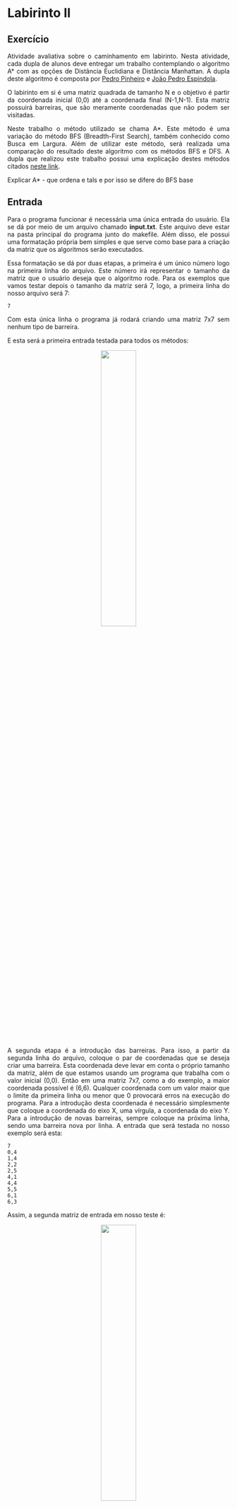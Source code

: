 # Labirinto II

## Exercício

<p align="justify">Atividade avaliativa sobre o caminhamento em labirinto. Nesta atividade, cada dupla de alunos deve entregar um trabalho contemplando o algoritmo A* com as opções de Distância Euclidiana e Distância Manhattan. A dupla deste algoritmo é composta por <a href="https://github.com/ppinheirosiqueira">Pedro Pinheiro</a> e <a href="https://github.com/JoaoMEspindola">João Pedro Espíndola</a>.</p>

<p align="justify">O labirinto em si é uma matriz quadrada de tamanho N e o objetivo é partir da coordenada inicial (0,0) até a coordenada final (N-1,N-1). Esta matriz possuirá barreiras, que são meramente coordenadas que não podem ser visitadas.</p>

<p align="justify">Neste trabalho o método utilizado se chama A*. Este método é uma variação do método BFS (Breadth-First Search), também conhecido como Busca em Largura. Além de utilizar este método, será realizada uma comparação do resultado deste algoritmo com os métodos BFS e DFS. A dupla que realizou este trabalho possui uma explicação destes métodos citados <a href="https://github.com/ppinheirosiqueira/BFS-DFS">neste link</a>.</p>

<p align="justify">Explicar A* - que ordena e tals e por isso se difere do BFS base</p>

## Entrada

<p align="justify">Para o programa funcionar é necessária uma única entrada do usuário. Ela se dá por meio de um arquivo chamado <b>input.txt</b>. Este arquivo deve estar na pasta principal do programa junto do makefile. Além disso, ele possui uma formatação própria bem simples e que serve como base para a criação da matriz que os algoritmos serão executados.</p>

<p align="justify">Essa formatação se dá por duas etapas, a primeira é um único número logo na primeira linha do arquivo. Este número irá representar o tamanho da matriz que o usuário deseja que o algoritmo rode. Para os exemplos que vamos testar depois o tamanho da matriz será 7, logo, a primeira linha do nosso arquivo será 7:</p>

```
7
```

<p align="justify">Com esta única linha o programa já rodará criando uma matriz 7x7 sem nenhum tipo de barreira.</p>

<p align="justify">E esta será a primeira entrada testada para todos os métodos:</p>

<p align="center"><img src="images/Matriz%20-%20Entrada%201.jpeg" style="width:40%;"></p>

<p align="justify">A segunda etapa é a introdução das barreiras. Para isso, a partir da segunda linha do arquivo, coloque o par de coordenadas que se deseja criar uma barreira. Esta coordenada deve levar em conta o próprio tamanho da matriz, além de que estamos usando um programa que trabalha com o valor inicial (0,0). Então em uma matriz 7x7, como a do exemplo, a maior coordenada possível é (6,6). Qualquer coordenada com um valor maior que o limite da primeira linha ou menor que 0 provocará erros na execução do programa. Para a introdução desta coordenada é necessário simplesmente que coloque a coordenada do eixo X, uma vírgula, a coordenada do eixo Y. Para a introdução de novas barreiras, sempre coloque na próxima linha, sendo uma barreira nova por linha. A entrada que será testada no nosso exemplo será esta:</p>

```
7
0,4
1,4
2,2
2,5
4,1
4,4
5,5
6,1
6,3
```

<p align="justify">Assim, a segunda matriz de entrada em nosso teste é:</p>

<p align="center"><img src="images/Matriz%20-%20Entrada%202.jpeg" style="width:40%;"></p>

<p align="justify">Para uma comparação mais rica, outros testes foram realizados, porém, aqui nesta documentação serão expostos dois casos chaves, onde podemos mostrar melhor os pontos positivos e negativos de cada distância aplicada. Para isso, outras duas entradas foram testadas, sendo elas:</p>

```
7
4,1
4,2
3,3
2,4
5,4
```
<p align="justify">Assim, a terceira matriz de entrada em nosso teste é:</p>

<p align="center"><img src="images/Matriz%20-%20Entrada%203.jpeg" style="width:40%;"></p>

```
7
4,2
5,1
5,4
6,0
6,4
```
<p align="justify">Assim, a quarta matriz de entrada em nosso teste é:</p>

<p align="center"><img src="images/Matriz%20-%20Entrada%204.jpeg" style="width:40%;"></p>


## Programação
<p align="justify">Este algoritmo não possui muita diferença da base criada no BFS. Ou seja, nosso algoritmo utilizou como base os códigos disponibilizados pelo professor, de <a href="https://github.com/mpiress/dynamic_queue">Fila dinâmica</a> para o BFS, e, <a href="https://github.com/mpiress/dynamic_stack">Pilha dinâmica</a> para o DFS. Além do próprio <a href="https://github.com/ppinheirosiqueira/BFS-DFS">algoritmo feito pela dupla</a>.</p>

<p align="justify">Para que fosse possível ordenar as filas pelas distãncias, foi necessário que os Itens que eram Enfileirados ou Empilhados possuisem este valor de Distância, que assim foi incluso como um Float. Apesar da inclusão deste número, tanto os métodos de BFS quanto DFS não o utilizaram. Nas opções envolvendo A*, a distância seria calculada a depender de qual fosse o caso e aí sim o item era enfileirado.</p>

<p align="justify">Explicar bubble?</p>

<p align="justify">Para ilustração do nosso algoritmo, segue abaixo um gif para cada método de busca, contemplando as diferenças de cada um para acessar o destino final. No gif, a cor azul representa as posições atuais, a vermelha as posições enfileiradas/empilhadas, a cinza os vértices desempilhados no DFS e posições ignoradas pelos cálculos de distância no A*, e, por último a verde que representa as posições futuras do BFS e a conclusão no destino final.</p>

### Terceira Matriz

<p float="left">
<img src="images/BFS-2.gif" width="249"/>
<img src="images/DFS-2.gif" width="249"/>
<img src="images/Euclidiana-1.gif" width="249"/>
<img src="images/Manhattan-1.gif" width="251"/>
</p>

### Quarta Matriz

<p float="left">
<img src="images/BFS-3.gif" width="249"/>
<img src="images/DFS-3.gif" width="249"/>
<img src="images/Euclidiana-2.gif" width="249"/>
<img src="images/Manhattan-2.gif" width="249"/>
</p>
  
## Saída

<p align="justify">O programa agora possui um menu de escolha, onde o usuário pode escolher se deseja rodar a matriz de entrada no BFS, DFS, A* com Distância Euclidiana ou A* com Distância Manhattan. A saída para qualquer opção é igual a apresentada no <a href="https://github.com/ppinheirosiqueira/BFS-DFS">algoritmo base</a> já citado algumas vezes nessa discussão.</p>
  
<p align="justify">Com as matrizes postas em Entradas, possuímos o seguinte conjunto de saídas:</p>

| Método                      |  Entrada 1     | Entrada 2        | Entrada 3      | Entrada 4      |
| ----------------------------| ---------------|------------------|--------------- |--------------- |
|  BFS                        |       49       |       37         |       44       |       44       |
|  DFS                        |       13       |       15         |       13       |       21       |
|  A* - Distância Euclidiana  |       24       |       20         |       28       |       23       |
|  A* - Distância Manhattan   |       23       |       21         |       21       |       29       |

<p align="justify">Analisando a quantidade de inserções na Fila ou Pilha, podemos concluir algumas coisas. A primeira, é que o método de Fila puro é o pior, por possuir uma liberdade de movimento muito grande, o BFS acaba realizando uma quantidade de inserções na Fila muito maior do que os outros algoritmos. Outro ponto importante, é que mesmo com métodos de Fila melhores que o BFS, como os apresentados pelos algoritmos A*, o DFS demonstrou ser o que precisa da menor quantidade de inserções para chegar ao seu objetivo final. Ainda nos algoritmos puros, é possível reparar que o BFS, apresenta o seu pior caso justamente em situações onde não existem barreiras, pois todos os pontos da matriz seriam varridos pelo código, enquanto o DFS se torna pior a depender das barreiras.</p>

<p align="justify">Analisando agora os dois algoritmos A*, é possível ver que para uma entrada vazia ou para uma entrada mais dispersa, que ambos apresentam um comportamento quase que igual, onde um "venceu" na Entrada 1 e o outro "venceu" na Entrada 2, ambas as vitórias com uma única inserção na Lista de diferença. No entanto, a depender dos obstáculos, é possível que um método aumente em muito a vantagem que possuem de um contra o outro. Pela natureza que ambos os algoritmos possuem, é perceptível que o método que utiliza a distância Euclidiana possui uma desvantagem caso as barreiras se concentrem no meio da matriz, enquanto o método que utiliza a distância Manhattan possui uma desvantagem caso as barreiras se concentrem nas bordas da matriz.</p>

# Compilação e Execução

<p align="justify">O exercício disponibilizado possui um arquivo Makefile cedido pelo professor que realiza todo o procedimento de compilação e execução. Para tanto, temos as seguintes diretrizes de execução:</p>


| Comando                |  Função                                                                                           |                     
| -----------------------| ------------------------------------------------------------------------------------------------- |
|  `make clean`          | Apaga a última compilação realizada contida na pasta build                                        |
|  `make`                | Executa a compilação do programa utilizando o gcc, e o resultado vai para a pasta build           |
|  `make run`            | Executa o programa da pasta build após a realização da compilação                                 |

<p align="justify">É recomendado fazer um <code>make clean</code> antes de um <code>make</code>.</p>
